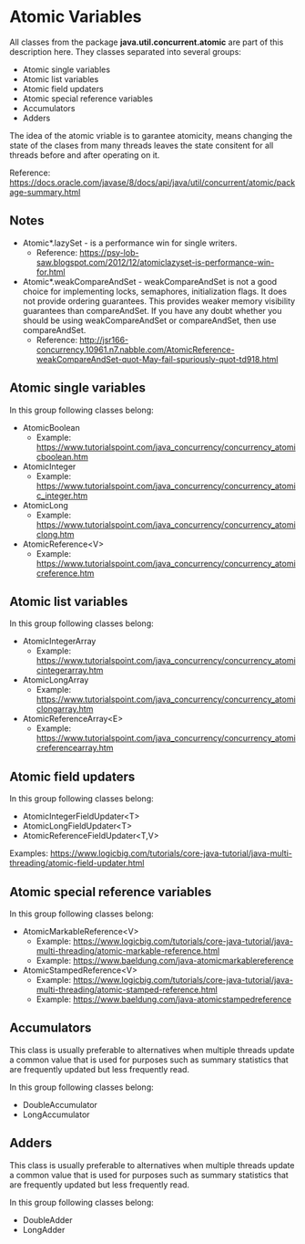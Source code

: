 # Atomic Variables
All classes from the package **java.util.concurrent.atomic** are part of this description here. They classes separated into several groups:
* Atomic single variables
* Atomic list variables
* Atomic field updaters
* Atomic special reference variables
* Accumulators
* Adders

The idea of the atomic vriable is to garantee atomicity, means changing the state of the clases from many threads leaves the state consitent for all threads before and after operating on it.

Reference: https://docs.oracle.com/javase/8/docs/api/java/util/concurrent/atomic/package-summary.html

## Notes
* Atomic*.lazySet - is a performance win for single writers.
  * Reference: https://psy-lob-saw.blogspot.com/2012/12/atomiclazyset-is-performance-win-for.html
* Atomic*.weakCompareAndSet - weakCompareAndSet is not a good choice for implementing locks, semaphores, initialization flags. It does not provide ordering guarantees. This provides weaker memory visibility guarantees than compareAndSet.  If you have any doubt whether you should be using weakCompareAndSet or compareAndSet, then use compareAndSet.
  * Reference: http://jsr166-concurrency.10961.n7.nabble.com/AtomicReference-weakCompareAndSet-quot-May-fail-spuriously-quot-td918.html

## Atomic single variables
In this group following classes belong:
* AtomicBoolean
  * Example: https://www.tutorialspoint.com/java_concurrency/concurrency_atomicboolean.htm
* AtomicInteger
  * Example: https://www.tutorialspoint.com/java_concurrency/concurrency_atomic_integer.htm
* AtomicLong
  * Example: https://www.tutorialspoint.com/java_concurrency/concurrency_atomiclong.htm 
* AtomicReference\<V\>
  * Example: https://www.tutorialspoint.com/java_concurrency/concurrency_atomicreference.htm

## Atomic list variables
In this group following classes belong:
* AtomicIntegerArray
  * Example: https://www.tutorialspoint.com/java_concurrency/concurrency_atomicintegerarray.htm
* AtomicLongArray
  * Example: https://www.tutorialspoint.com/java_concurrency/concurrency_atomiclongarray.htm
* AtomicReferenceArray\<E\>
  * Example: https://www.tutorialspoint.com/java_concurrency/concurrency_atomicreferencearray.htm

## Atomic field updaters
In this group following classes belong:
* AtomicIntegerFieldUpdater\<T\>
* AtomicLongFieldUpdater\<T\>
* AtomicReferenceFieldUpdater\<T,V\>

Examples: https://www.logicbig.com/tutorials/core-java-tutorial/java-multi-threading/atomic-field-updater.html

## Atomic special reference variables
In this group following classes belong:
* AtomicMarkableReference\<V\>
  * Example: https://www.logicbig.com/tutorials/core-java-tutorial/java-multi-threading/atomic-markable-reference.html
  * Example: https://www.baeldung.com/java-atomicmarkablereference
* AtomicStampedReference\<V\>
  * Example: https://www.logicbig.com/tutorials/core-java-tutorial/java-multi-threading/atomic-stamped-reference.html
  * Example: https://www.baeldung.com/java-atomicstampedreference

## Accumulators
This class is usually preferable to alternatives when multiple threads update a common value that is used for purposes such as summary statistics that are frequently updated but less frequently read.

In this group following classes belong:
* DoubleAccumulator
* LongAccumulator

## Adders
This class is usually preferable to alternatives when multiple threads update a common value that is used for purposes such as summary statistics that are frequently updated but less frequently read.

In this group following classes belong:
* DoubleAdder
* LongAdder



